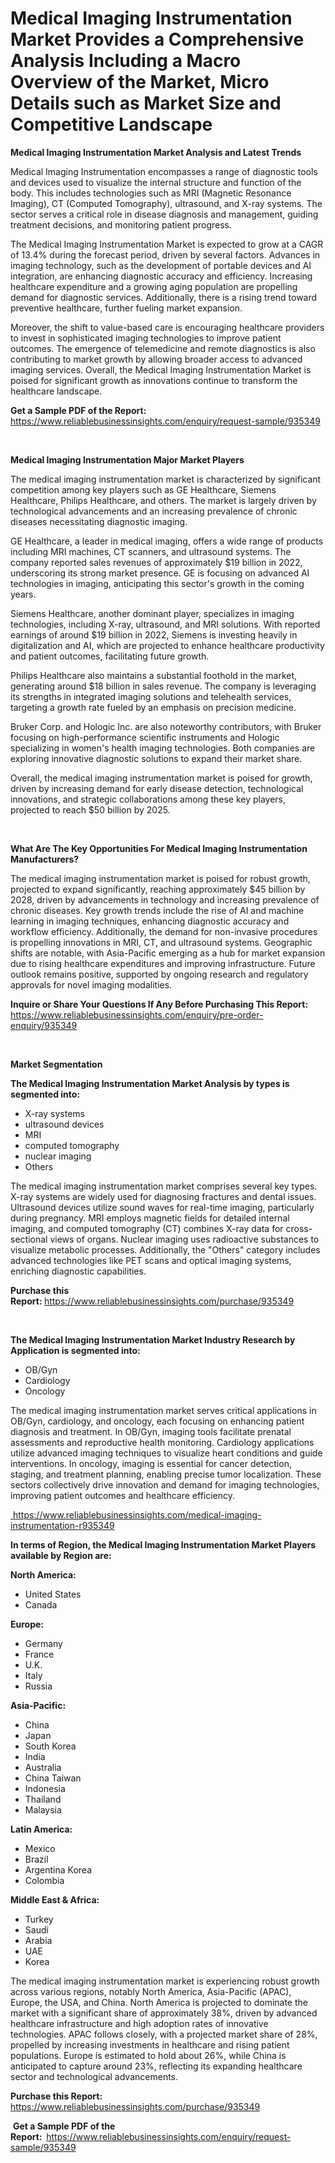 <p><h1>Medical Imaging Instrumentation Market Provides a Comprehensive Analysis Including a Macro Overview of the Market, Micro Details such as Market Size and Competitive Landscape</h1></p><p><strong>Medical Imaging Instrumentation Market Analysis and Latest Trends</strong></p>
<p><p>Medical Imaging Instrumentation encompasses a range of diagnostic tools and devices used to visualize the internal structure and function of the body. This includes technologies such as MRI (Magnetic Resonance Imaging), CT (Computed Tomography), ultrasound, and X-ray systems. The sector serves a critical role in disease diagnosis and management, guiding treatment decisions, and monitoring patient progress.</p><p>The Medical Imaging Instrumentation Market is expected to grow at a CAGR of 13.4% during the forecast period, driven by several factors. Advances in imaging technology, such as the development of portable devices and AI integration, are enhancing diagnostic accuracy and efficiency. Increasing healthcare expenditure and a growing aging population are propelling demand for diagnostic services. Additionally, there is a rising trend toward preventive healthcare, further fueling market expansion. </p><p>Moreover, the shift to value-based care is encouraging healthcare providers to invest in sophisticated imaging technologies to improve patient outcomes. The emergence of telemedicine and remote diagnostics is also contributing to market growth by allowing broader access to advanced imaging services. Overall, the Medical Imaging Instrumentation Market is poised for significant growth as innovations continue to transform the healthcare landscape.</p></p>
<p><strong>Get a Sample PDF of the Report:&nbsp;</strong> <a href="https://www.reliablebusinessinsights.com/enquiry/request-sample/935349?utm_campaign=96&utm_medium=2&utm_source=Github&utm_content=ia&utm_term=13042025&utm_id=medical-imaging-instrumentation">https://www.reliablebusinessinsights.com/enquiry/request-sample/935349</a></p>
<p>&nbsp;</p>
<p><strong>Medical Imaging Instrumentation Major Market Players</strong></p>
<p><p>The medical imaging instrumentation market is characterized by significant competition among key players such as GE Healthcare, Siemens Healthcare, Philips Healthcare, and others. The market is largely driven by technological advancements and an increasing prevalence of chronic diseases necessitating diagnostic imaging.</p><p>GE Healthcare, a leader in medical imaging, offers a wide range of products including MRI machines, CT scanners, and ultrasound systems. The company reported sales revenues of approximately $19 billion in 2022, underscoring its strong market presence. GE is focusing on advanced AI technologies in imaging, anticipating this sector's growth in the coming years.</p><p>Siemens Healthcare, another dominant player, specializes in imaging technologies, including X-ray, ultrasound, and MRI solutions. With reported earnings of around $19 billion in 2022, Siemens is investing heavily in digitalization and AI, which are projected to enhance healthcare productivity and patient outcomes, facilitating future growth.</p><p>Philips Healthcare also maintains a substantial foothold in the market, generating around $18 billion in sales revenue. The company is leveraging its strengths in integrated imaging solutions and telehealth services, targeting a growth rate fueled by an emphasis on precision medicine.</p><p>Bruker Corp. and Hologic Inc. are also noteworthy contributors, with Bruker focusing on high-performance scientific instruments and Hologic specializing in women's health imaging technologies. Both companies are exploring innovative diagnostic solutions to expand their market share.</p><p>Overall, the medical imaging instrumentation market is poised for growth, driven by increasing demand for early disease detection, technological innovations, and strategic collaborations among these key players, projected to reach $50 billion by 2025.</p></p>
<p>&nbsp;</p>
<p><strong>What Are The Key Opportunities For Medical Imaging Instrumentation Manufacturers?</strong></p>
<p><p>The medical imaging instrumentation market is poised for robust growth, projected to expand significantly, reaching approximately $45 billion by 2028, driven by advancements in technology and increasing prevalence of chronic diseases. Key growth trends include the rise of AI and machine learning in imaging techniques, enhancing diagnostic accuracy and workflow efficiency. Additionally, the demand for non-invasive procedures is propelling innovations in MRI, CT, and ultrasound systems. Geographic shifts are notable, with Asia-Pacific emerging as a hub for market expansion due to rising healthcare expenditures and improving infrastructure. Future outlook remains positive, supported by ongoing research and regulatory approvals for novel imaging modalities.</p></p>
<p><strong>Inquire or Share Your Questions If Any Before Purchasing This Report:</strong> <a href="https://www.reliablebusinessinsights.com/enquiry/pre-order-enquiry/935349?utm_campaign=96&utm_medium=2&utm_source=Github&utm_content=ia&utm_term=13042025&utm_id=medical-imaging-instrumentation">https://www.reliablebusinessinsights.com/enquiry/pre-order-enquiry/935349</a></p>
<p>&nbsp;</p>
<p><strong>Market Segmentation</strong></p>
<p><strong>The Medical Imaging Instrumentation Market Analysis by types is segmented into:</strong></p>
<p><ul><li>X-ray systems</li><li>ultrasound devices</li><li>MRI</li><li>computed tomography</li><li>nuclear imaging</li><li>Others</li></ul></p>
<p><p>The medical imaging instrumentation market comprises several key types. X-ray systems are widely used for diagnosing fractures and dental issues. Ultrasound devices utilize sound waves for real-time imaging, particularly during pregnancy. MRI employs magnetic fields for detailed internal imaging, and computed tomography (CT) combines X-ray data for cross-sectional views of organs. Nuclear imaging uses radioactive substances to visualize metabolic processes. Additionally, the "Others" category includes advanced technologies like PET scans and optical imaging systems, enriching diagnostic capabilities.</p></p>
<p><strong>Purchase this Report:&nbsp;</strong><a href="https://www.reliablebusinessinsights.com/purchase/935349?utm_campaign=96&utm_medium=2&utm_source=Github&utm_content=ia&utm_term=13042025&utm_id=medical-imaging-instrumentation">https://www.reliablebusinessinsights.com/purchase/935349</a></p>
<p>&nbsp;</p>
<p><strong>The Medical Imaging Instrumentation Market Industry Research by Application is segmented into:</strong></p>
<p><ul><li>OB/Gyn</li><li>Cardiology</li><li>Oncology</li></ul></p>
<p><p>The medical imaging instrumentation market serves critical applications in OB/Gyn, cardiology, and oncology, each focusing on enhancing patient diagnosis and treatment. In OB/Gyn, imaging tools facilitate prenatal assessments and reproductive health monitoring. Cardiology applications utilize advanced imaging techniques to visualize heart conditions and guide interventions. In oncology, imaging is essential for cancer detection, staging, and treatment planning, enabling precise tumor localization. These sectors collectively drive innovation and demand for imaging technologies, improving patient outcomes and healthcare efficiency.</p></p>
<p><a href="https://www.reliablebusinessinsights.com/medical-imaging-instrumentation-r935349?utm_campaign=96&utm_medium=2&utm_source=Github&utm_content=ia&utm_term=13042025&utm_id=medical-imaging-instrumentation">&nbsp;https://www.reliablebusinessinsights.com/medical-imaging-instrumentation-r935349</a></p>
<p><strong>In terms of Region, the Medical Imaging Instrumentation Market Players available by Region are:</strong></p>
<p>
    <p> <strong> North America: </strong>
        <ul>
            <li>United States</li>
            <li>Canada</li>
        </ul>
        </p> 
    <p> <strong> Europe: </strong>
        <ul>
            <li>Germany</li>
            <li>France</li>
            <li>U.K.</li>
            <li>Italy</li>
            <li>Russia</li>
        </ul>
        </p> 
    <p> <strong> Asia-Pacific: </strong>
        <ul>
            <li>China</li>
            <li>Japan</li>
            <li>South Korea</li>
            <li>India</li>
            <li>Australia</li>
            <li>China Taiwan</li>
            <li>Indonesia</li>
            <li>Thailand</li>
            <li>Malaysia</li>
        </ul>
        </p> 
    <p> <strong> Latin America: </strong>
        <ul>
            <li>Mexico</li>
            <li>Brazil</li>
            <li>Argentina Korea</li>
            <li>Colombia</li>
        </ul>
        </p> 
    <p> <strong> Middle East & Africa: </strong>
        <ul>
            <li>Turkey</li>
            <li>Saudi</li>
            <li>Arabia</li>
            <li>UAE</li>
            <li>Korea</li>
        </ul>
    </p>
    </p>
<p><p>The medical imaging instrumentation market is experiencing robust growth across various regions, notably North America, Asia-Pacific (APAC), Europe, the USA, and China. North America is projected to dominate the market with a significant share of approximately 38%, driven by advanced healthcare infrastructure and high adoption rates of innovative technologies. APAC follows closely, with a projected market share of 28%, propelled by increasing investments in healthcare and rising patient populations. Europe is estimated to hold about 26%, while China is anticipated to capture around 23%, reflecting its expanding healthcare sector and technological advancements.</p></p>
<p><strong>Purchase this Report: </strong><a href="https://www.reliablebusinessinsights.com/purchase/935349?utm_campaign=96&utm_medium=2&utm_source=Github&utm_content=ia&utm_term=13042025&utm_id=medical-imaging-instrumentation">https://www.reliablebusinessinsights.com/purchase/935349</a></p>
<p>&nbsp;<strong>Get a Sample PDF of the Report:&nbsp;&nbsp;</strong><a href="https://www.reliablebusinessinsights.com/enquiry/request-sample/935349?utm_campaign=96&utm_medium=2&utm_source=Github&utm_content=ia&utm_term=13042025&utm_id=medical-imaging-instrumentation">https://www.reliablebusinessinsights.com/enquiry/request-sample/935349</a></p>
<p><strong></strong></p>
<p><p></p><p></p><p></p></p>